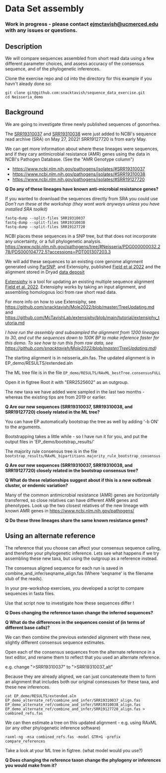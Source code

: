 # Data Set assembly
### Work in progress - please contact ejmctavish@ucmerced.edu with any issues or questions.


## Description

We will compare sequences assembled from short read data using a few different parameter choices, and assess accuracy of the consensus sequence, and of the phylogenetic inferences.


Clone the exercise repo and cd into the directory for this example if you havn't aleady done so:

    git clone git@github.com:snacktavish/sequence_data_exercise.git
    cd Neisseria_demo


## Background
We are going to investigate three newly published sequences of gonorrhea.

The [SRR19310037](https://www.ncbi.nlm.nih.gov/sra/SRX15370312[accn]) and [SRR19310038](https://www.ncbi.nlm.nih.gov/sra/SRX15370313[accn]) were just added to NCBI's sequence read archive (SRA) on May 27, 2022!
SRR19127720 is from early May.


We can get more information about where these lineages were sequences, and if they cary antimicrobial resistance (AMR) genes using the data in NCBI's Pathogen Database. (See the "AMR Genotype column")


  - https://www.ncbi.nlm.nih.gov/pathogens/isolates/#SRR19310037
  - https://www.ncbi.nlm.nih.gov/pathogens/isolates/#SRR19310038
  - https://www.ncbi.nlm.nih.gov/pathogens/isolates/#SRR19127720

**Q Do any of these lineages have known anti-microbial resistance genes?**


If you wanted to download the sequences directly from SRA you could use
*Don't run these at the workshop (they wont work anyways unless you have installed SRA toolkit)*

    fastq-dump --split-files SRR19310037
    fastq-dump --split-files SRR19310038
    fastq-dump --split-files SRR19127720

NCBI places these sequences in a SNP tree, but that does not incorporate any uncertainty, or a full phylogenetic analysis.
https://www.ncbi.nlm.nih.gov/pathogens/tree/#Neisseria/PDG000000032.278/PDS000104772.5?accessions=PDT001307203.3


We will add these sequences to an existing core genome alignment generated using [ParSNP](https://harvest.readthedocs.io/en/latest/content/parsnp.html), and Extensiphy, published [Field et al 2022](https://besjournals.onlinelibrary.wiley.com/doi/full/10.1111/2041-210X.13790) and the alignment stored in Dryad [data deposit](https://datadryad.org/stash/dataset/doi:10.6071/M38T0T)


[Extensiphy](https://github.com/McTavishLab/extensiphy.git) is a tool for updating an existing multiple sequence alignment [Field et al. 2022](https://besjournals.onlinelibrary.wiley.com/doi/full/10.1111/2041-210X.13790). Extensiphy works by taking an input alignment, and assembling homologous loci from raw short read data.

For more info on how to use Extensiphy, see https://github.com/snacktavish/Mole2022/blob/master/TreeUpdating.md and https://github.com/McTavishLab/extensiphy/blob/main/tutorial/extensiphy_tutoria.md


*I have run the assembly and subsampled the alignment from 1200 lineages to 30, and cut the sequences down to 100K BP to make inference faster for this demo. To see how to run this from raw data, see https://github.com/snacktavish/Mole2022/blob/master/TreeUpdating.md)*

The starting alignment is in neisseria_aln.fas.
The updated alignment is in EP_demo/RESULTS/extended.aln 

The ML tree file is in the file `EP_demo/RESULTS/RAxML_bestTree.consensusFULL`

Open it in figtree
Root it with "ERR2525602" as an outgroup.

The new taxa we have added were sampled in the last two months - whereas the existing tips are from 2019 or earlier.

**Q Are our new sequences (SRR19310037, SRR19310038, and SRR19127720) closely related in the ML tree?**

You can have EP automatically bootstrap the tree as well by adding '-b ON' to the arguments.

Bootstrapping takes a little while - so I have run it for you, and put the output files in 'EP_demo/bootstrap_results/'

The majority rule consensus tree is in the file `bootstrap_results/RAxML_bipartitions.majority_rule_bootstrap_consensus
`

**Q Are our new sequences (SRR19310037, SRR19310038, and SRR19127720) closely related in the bootstrap consensus tree?**

**Q What do these relationships suggest about if this is a new outbreak cluster, or endemic variation?**


Many of the common antimicrobial resistance (AMR) genes are horizontally transferred, so close relatives can have different AMR genes and phenotypes.
Look up the two closest relatives of the new lineage with known AMR genes in https://www.ncbi.nlm.nih.gov/pathogens/

**Q Do these three lineages share the same known resistance genes?**


## Using an alternate reference

The reference that you choose can affect your consensus sequence calling, and therefore your phylogenetic inference. Lets see what happens if we try assembling these new taxa, but using the outgroup as a reference instead.


The consensus aligned sequence for each run is saved in combine_and_infer/seqname_align.fas (Where 'seqname' is the filename stub of the reads).


In your pre-workshop exercises, you developed a script to compare sequences in fasta files.

Use that script now to investigate how these sequences differ !


**Q Does changing the reference taxon change the inferred sequences?**


**Q What do the differences in the sequences consist of (in terms of different base calls)?**


We can then combine the previous extended alignment with these new, slightly different consensus sequence estimates.

Open each of the consensus sequences from the alternate reference in a text editor, and rename them to reflect that you used an alternate reference.

e.g. change ">SRR19310037" to  ">SRR19310037_alt"

Because they are already aligned, we can just concateneate them to form an alignment that includes both our original consesuses for these taxa, and these new inferences.


    cat EP_demo/RESULTS/extended.aln EP_demo_alternate_ref/combine_and_infer/SRR19310037_align.fas EP_demo_alternate_ref/combine_and_infer/SRR19310038_align.fas EP_demo_alternate_ref/combine_and_infer/SRR19127720_align.fas > combined_refs.fas


We can then estimate a tree on this updated alignment - e.g. using RAxML (or any other phylogenetic inference software)

    raxml-ng -msa combined_refs.fas -model GTR+G -prefix compare_references 

Take a look at your ML tree in figtree. (what model would you use?)


**Q Does changing the reference taxon change the phylogeny or inferences you would make from it?**



